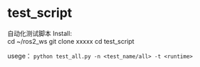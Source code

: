 # test_script
自动化测试脚本
Install:  
cd ~/ros2_ws
git clone xxxxx
cd test_script

usege：   `python test_all.py -n <test_name/all> -t <runtime>`
